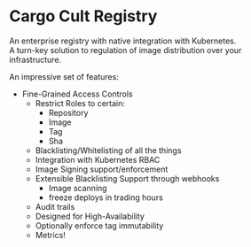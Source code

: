 # Cargo Cult Registry

An enterprise registry with native integration with Kubernetes.  
A turn-key solution to regulation of image distribution over your
infrastructure.

An impressive set of features:

- Fine-Grained Access Controls
  - Restrict Roles to certain:
    - Repository
    - Image
    - Tag
    - Sha
  - Blacklisting/Whitelisting of all the things
  - Integration with Kubernetes RBAC
  - Image Signing support/enforcement
  - Extensible Blacklisting Support through webhooks
    - Image scanning
    - freeze deploys in trading hours
  - Audit trails
  - Designed for High-Availability
  - Optionally enforce tag immutability
  - Metrics!
